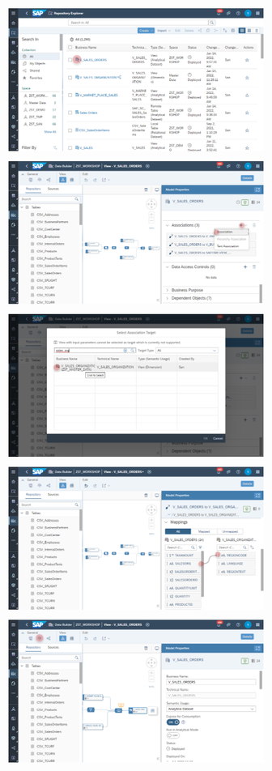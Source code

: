 <br><br>![](../images/sales_order_sales_org_01.png)
<br><br>![](../images/sales_order_sales_org_02.png)
<br><br>![](../images/sales_order_sales_org_03.png)
<br><br>![](../images/sales_order_sales_org_04.png)
<br><br>![](../images/sales_order_sales_org_05.png)

